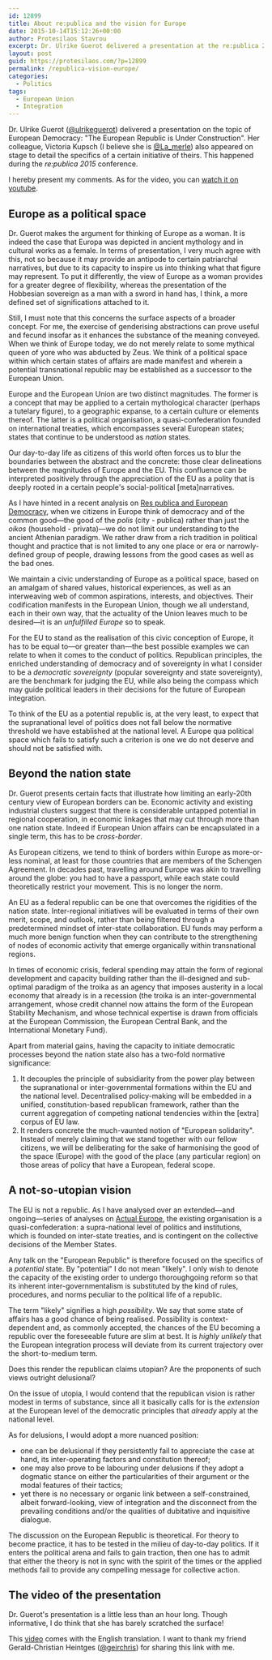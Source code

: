```yaml
---
id: 12899
title: About re:publica and the vision for Europe
date: 2015-10-14T15:12:26+00:00
author: Protesilaos Stavrou
excerpt: Dr. Ulrike Guerot delivered a presentation at the re:publica 2015 conference with the title "The European Republic is Under Construction". Here I offer my view on some of the themes she covered, not so much as a response to her claims, but rather as a commentary on them.
layout: post
guid: https://protesilaos.com/?p=12899
permalink: /republica-vision-europe/
categories:
  - Politics
tags:
  - European Union
  - Integration
---
```

Dr. Ulrike Guerot (<a href="https://twitter.com/ulrikeguerot" target="_blank">@ulrikeguerot</a>) delivered a presentation on the topic of European Democracy: "The European Republic is Under Construction". Her colleague, Victoria Kupsch (I believe she is <a href="https://twitter.com/La_merle" target="_blank">@La_merle</a>) also appeared on stage to detail the specifics of a certain initiative of theirs. This happened during the _re:publica 2015_ conference.

I hereby present my comments. As for the video, you can [watch it on youtube](https://youtu.be/dhEFxgqYRKY).

## Europe as a political space

Dr. Guerot makes the argument for thinking of Europe as a woman. It is indeed the case that Europa was depicted in ancient mythology and in cultural works as a female. In terms of presentation, I very much agree with this, not so because it may provide an antipode to certain patriarchal narratives, but due to its capacity to inspire us into thinking what that figure may represent. To put it differently, the view of Europe as a woman provides for a greater degree of flexibility, whereas the presentation of the Hobbesian sovereign as a man with a sword in hand has, I think, a more defined set of significations attached to it.

Still, I must note that this concerns the surface aspects of a broader concept. For me, the exercise of genderising abstractions can prove useful and fecund insofar as it enhances the substance of the meaning conveyed. When we think of Europe today, we do not merely relate to some mythical queen of yore who was abducted by Zeus. We think of a political space within which certain states of affairs are made manifest and wherein a potential transnational republic may be established as a successor to the European Union.

Europe and the European Union are two distinct magnitudes. The former is a concept that may be applied to a certain mythological character (perhaps a tutelary figure), to a geographic expanse, to a certain culture or elements thereof. The latter is a political organisation, a quasi-confederation founded on international treaties, which encompasses several European states; states that continue to be understood as _nation_ states.

Our day-to-day life as citizens of this world often forces us to blur the boundaries between the abstract and the concrete: those clear delineations between the magnitudes of Europe and the EU. This confluence can be interpreted positively through the appreciation of the EU as a polity that is deeply rooted in a certain people's social-political [meta]narratives.

As I have hinted in a recent analysis on [Res publica and European Democracy](https://protesilaos.com/res-publica-european-democracy/), when we citizens in Europe think of democracy and of the common good—the good of the _polis_ (city - publica) rather than just the _oikos_ (household - privata)—we do not limit our understanding to the ancient Athenian paradigm. We rather draw from a rich tradition in political thought and practice that is not limited to any one place or era or narrowly-defined group of people, drawing lessons from the good cases as well as the bad ones.

We maintain a civic understanding of Europe as a political space, based on an amalgam of shared values, historical experiences, as well as an interweaving web of common aspirations, interests, and objectives. Their codification manifests in the European Union, though we all understand, each in their own way, that the actuality of the Union leaves much to be desired—it is an _unfulfilled Europe_ so to speak.

For the EU to stand as the realisation of this civic conception of Europe, it has to be equal to—or greater than—the best possible examples we can relate to when it comes to the conduct of politics. Republican principles, the enriched understanding of democracy and of sovereignty in what I consider to be a _democratic sovereignty_ (popular sovereignty and state sovereignty), are the benchmark for judging the EU, while also being the compass which may guide political leaders in their decisions for the future of European integration.

To think of the EU as a potential republic is, at the very least, to expect that the supranational level of politics does not fall below the normative threshold we have established at the national level. A Europe qua political space which fails to satisfy such a criterion is one we do not deserve and should not be satisfied with.

## Beyond the nation state

Dr. Guerot presents certain facts that illustrate how limiting an early-20th century view of European borders can be. Economic activity and existing industrial clusters suggest that there is considerable untapped potential in regional cooperation, in economic linkages that may cut through more than one nation state. Indeed if European Union affairs can be encapsulated in a single term, this has to be _cross-border_.

As European citizens, we tend to think of borders within Europe as more-or-less nominal, at least for those countries that are members of the Schengen Agreement. In decades past, travelling around Europe was akin to travelling around the globe: you had to have a passport, while each state could theoretically restrict your movement. This is no longer the norm.

An EU as a federal republic can be one that overcomes the rigidities of the nation state. Inter-regional initiatives will be evaluated in terms of their own merit, scope, and outlook, rather than being filtered through a predetermined mindset of inter-state collaboration. EU funds may perform a much more benign function when they can contribute to the strengthening of nodes of economic activity that emerge organically within transnational regions.

In times of economic crisis, federal spending may attain the form of regional development and capacity building rather than the ill-designed and sub-optimal paradigm of the troika as an agency that imposes austerity in a local economy that already is in a recession (the troika is an inter-governmental arrangement, whose credit channel now attains the form of the European Stability Mechanism, and whose technical expertise is drawn from officials at the European Commission, the European Central Bank, and the International Monetary Fund).

Apart from material gains, having the capacity to initiate democratic processes beyond the nation state also has a two-fold normative significance:

  1. It decouples the principle of subsidiarity from the power play between the supranational or inter-governmental formations within the EU and the national level. Decentralised policy-making will be embedded in a unified, constitution-based republican framework, rather than the current aggregation of competing national tendencies within the [extra] corpus of EU law.
  2. It renders concrete the much-vaunted notion of "European solidarity". Instead of merely claiming that we stand together with our fellow citizens, we will be deliberating for the sake of harmonising the good of the space (Europe) with the good of the place (any particular region) on those areas of policy that have a European, federal scope.

## A not-so-utopian vision

The EU is not a republic. As I have analysed over an extended—and ongoing—series of analyses on [Actual Europe](https://protesilaos.com/tag/actual-europe/), the existing organisation is a quasi-confederation: a supra-national level of politics and institutions, which is founded on inter-state treaties, and is contingent on the collective decisions of the Member States.

Any talk on the "European Republic" is therefore focused on the specifics of a _potential_ state. By "potential" I do not mean "likely". I only wish to denote the capacity of the existing order to undergo thoroughgoing reform so that its inherent inter-governmentalism is substituted by the kind of rules, procedures, and norms peculiar to the political life of a republic.

The term "likely" signifies a high _possibility_. We say that some state of affairs has a good chance of being realised. Possibility is context-dependent and, as commonly accepted, the chances of the EU becoming a republic over the foreseeable future are slim at best. It is _highly unlikely_ that the European integration process will deviate from its current trajectory over the short-to-medium term.

Does this render the republican claims utopian? Are the proponents of such views outright delusional?

On the issue of utopia, I would contend that the republican vision is rather modest in terms of substance, since all it basically calls for is the _extension_ at the European level of the democratic principles that _already_ apply at the national level.

As for delusions, I would adopt a more nuanced position:

  * one can be delusional if they persistently fail to appreciate the case at hand, its inter-operating factors and constitution thereof;
  * one may also prove to be labouring under delusions if they adopt a dogmatic stance on either the particularities of their argument or the modal features of their tactics;
  * yet there is no necessary or organic link between a self-constrained, albeit forward-looking, view of integration and the disconnect from the prevailing conditions and/or the qualities of dubitative and inquisitive dialogue.

The discussion on the European Republic is theoretical. For theory to become practice, it has to be tested in the milieu of day-to-day politics. If it enters the political arena and fails to gain traction, then one has to admit that either the theory is not in sync with the spirit of the times or the applied methods fail to provide any compelling message for collective action.

## The video of the presentation

Dr. Guerot's presentation is a little less than an hour long. Though informative, I do think that she has barely scratched the surface!

This [video](https://youtu.be/dhEFxgqYRKY) comes with the English translation. I want to thank my friend Gerald-Christian Heintges (<a href="https://twitter.com/geirrchris" target="_blank">@geirchris</a>) for sharing this link with me.
